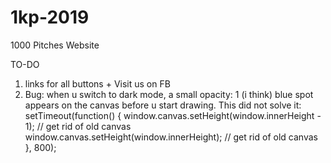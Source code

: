 # 1kp-2019
1000 Pitches Website

TO-DO
1. links for all buttons + Visit us on FB
2. Bug: when u switch to dark mode, a small opacity: 1 (i think) blue spot appears on the canvas before u start drawing.
This did not solve it:
setTimeout(function() {
    	window.canvas.setHeight(window.innerHeight - 1); // get rid of old canvas
    	window.canvas.setHeight(window.innerHeight); // get rid of old canvas
    	}, 800);